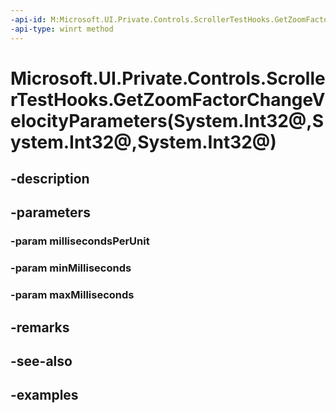 ```yaml
---
-api-id: M:Microsoft.UI.Private.Controls.ScrollerTestHooks.GetZoomFactorChangeVelocityParameters(System.Int32@,System.Int32@,System.Int32@)
-api-type: winrt method
---
```


# Microsoft.UI.Private.Controls.ScrollerTestHooks.GetZoomFactorChangeVelocityParameters(System.Int32@,System.Int32@,System.Int32@)

<!--
public static void GetZoomFactorChangeVelocityParameters (out int millisecondsPerUnit, out int minMilliseconds, out int maxMilliseconds);
-->


## -description

## -parameters

### -param millisecondsPerUnit

### -param minMilliseconds

### -param maxMilliseconds

## -remarks

## -see-also

## -examples


